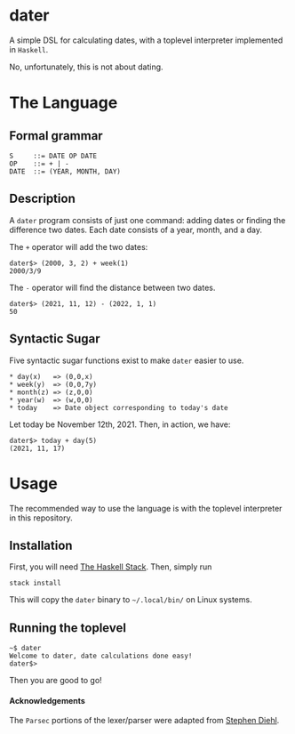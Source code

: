 # dater

A simple DSL for calculating dates, with a toplevel interpreter implemented in `Haskell`.

No, unfortunately, this is not about dating.

# The Language
## Formal grammar
```
S     ::= DATE OP DATE
OP    ::= + | -
DATE  ::= (YEAR, MONTH, DAY)
```
## Description
A `dater` program consists of just one command: adding dates or finding the difference two dates.
Each date consists of a year, month, and a day.

The `+` operator will add the two dates:
```
dater$> (2000, 3, 2) + week(1)
2000/3/9
```

The `-` operator will find the distance between two dates.
```
dater$> (2021, 11, 12) - (2022, 1, 1)
50
```


## Syntactic Sugar
Five syntactic sugar functions exist to make `dater` easier to use.
```
* day(x)   => (0,0,x)
* week(y)  => (0,0,7y)
* month(z) => (z,0,0)
* year(w)  => (w,0,0)
* today    => Date object corresponding to today's date
```

Let today be November 12th, 2021.
Then, in action, we have:
```
dater$> today + day(5)
(2021, 11, 17)
```

# Usage
The recommended way to use the language is with the toplevel interpreter in this repository.

## Installation
First, you will need [The Haskell Stack](https://docs.haskellstack.org/en/stable/README/).
Then, simply run
```
stack install
```
This will copy the `dater` binary to `~/.local/bin/` on Linux systems.

## Running the toplevel
```
~$ dater
Welcome to dater, date calculations done easy!
dater$>
```
Then you are good to go!

#### Acknowledgements
The `Parsec` portions of the lexer/parser were adapted from [Stephen Diehl](https://www.stephendiehl.com/llvm/#full-source-1).
